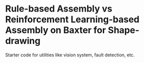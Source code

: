 # Rule-based Assembly vs Reinforcement Learning-based Assembly on Baxter for Shape-drawing

Starter code for utilities like vision system, fault detection, etc.
